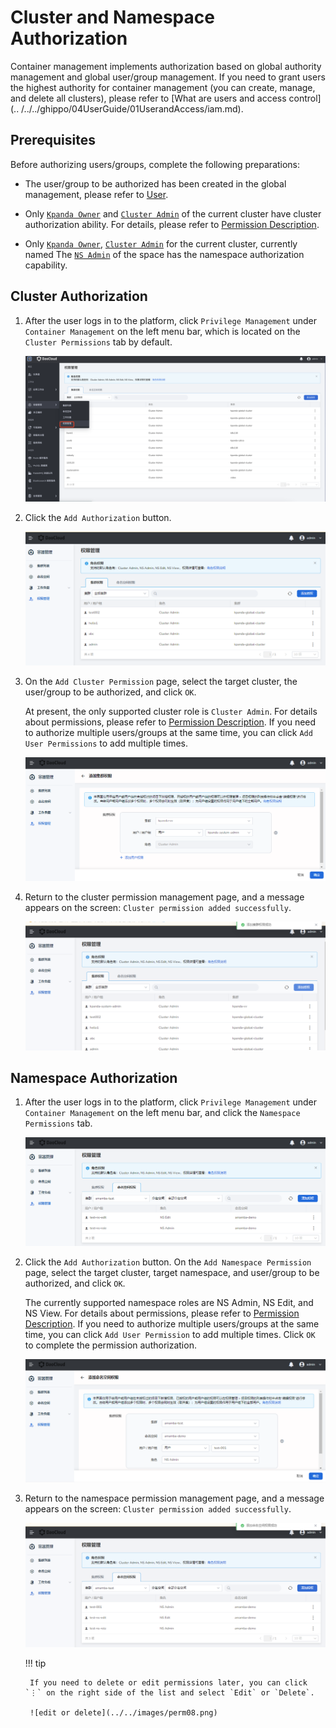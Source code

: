 # Cluster and Namespace Authorization

Container management implements authorization based on global authority management and global user/group management. If you need to grant users the highest authority for container management (you can create, manage, and delete all clusters), please refer to [What are users and access control](.. /../../ghippo/04UserGuide/01UserandAccess/iam.md).

## Prerequisites

Before authorizing users/groups, complete the following preparations:

- The user/group to be authorized has been created in the global management, please refer to [User](../../../ghippo/04UserGuide/01UserandAccess/User.md).

- Only [`Kpanda Owner`](../../../ghippo/04UserGuide/01UserandAccess/global.md) and [`Cluster Admin`](PermissionBrief.md#cluster-admin) of the current cluster have cluster authorization ability. For details, please refer to [Permission Description](PermissionBrief.md).

- Only [`Kpanda Owner`](../../../ghippo/04UserGuide/01UserandAccess/global.md), [`Cluster Admin`](PermissionBrief.md#cluster-admin) for the current cluster, currently named The [`NS Admin`](PermissionBrief.md#ns-admin) of the space has the namespace authorization capability.

## Cluster Authorization

1. After the user logs in to the platform, click `Privilege Management` under `Container Management` on the left menu bar, which is located on the `Cluster Permissions` tab by default.

    ![Cluster Permission](../../images/perm01.png)

2. Click the `Add Authorization` button.

    ![Add Authorization](../../images/perm02.png)

3. On the `Add Cluster Permission` page, select the target cluster, the user/group to be authorized, and click `OK`.

    At present, the only supported cluster role is `Cluster Admin`. For details about permissions, please refer to [Permission Description](PermissionBrief.md). If you need to authorize multiple users/groups at the same time, you can click `Add User Permissions` to add multiple times.

    ![Add cluster permission](../../images/perm03.png)

4. Return to the cluster permission management page, and a message appears on the screen: `Cluster permission added successfully`.

    ![Added successfully](../../images/perm04.png)

## Namespace Authorization

1. After the user logs in to the platform, click `Privilege Management` under `Container Management` on the left menu bar, and click the `Namespace Permissions` tab.

    ![namespace permissions](../../images/perm05.png)

2. Click the `Add Authorization` button. On the `Add Namespace Permission` page, select the target cluster, target namespace, and user/group to be authorized, and click `OK`.

    The currently supported namespace roles are NS Admin, NS Edit, and NS View. For details about permissions, please refer to [Permission Description](PermissionBrief.md). If you need to authorize multiple users/groups at the same time, you can click `Add User Permission` to add multiple times. Click `OK` to complete the permission authorization.

    ![Add namespace permission](../../images/perm06.png)

3. Return to the namespace permission management page, and a message appears on the screen: `Cluster permission added successfully`.

    ![Added successfully](../../images/perm07.png)

    !!! tip

        If you need to delete or edit permissions later, you can click `⋮` on the right side of the list and select `Edit` or `Delete`.

        ![edit or delete](../../images/perm08.png)